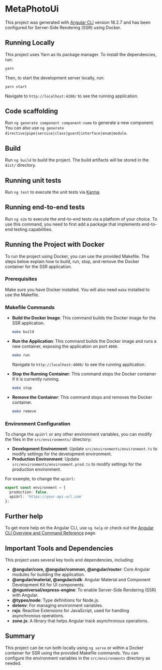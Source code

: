 # MetaPhotoUi

This project was generated with [Angular CLI](https://github.com/angular/angular-cli) version 18.2.7 and has been configured for Server-Side Rendering (SSR) using Docker.

## Running Locally

This project uses Yarn as its package manager. To install the dependencies, run:

```sh
yarn
```

Then, to start the development server locally, run:

```sh
yarn start
```

Navigate to `http://localhost:4200/` to see the running application.

## Code scaffolding

Run `ng generate component component-name` to generate a new component. You can also use `ng generate directive|pipe|service|class|guard|interface|enum|module`.

## Build

Run `ng build` to build the project. The build artifacts will be stored in the `dist/` directory.

## Running unit tests

Run `ng test` to execute the unit tests via [Karma](https://karma-runner.github.io).

## Running end-to-end tests

Run `ng e2e` to execute the end-to-end tests via a platform of your choice. To use this command, you need to first add a package that implements end-to-end testing capabilities.

## Running the Project with Docker

To run the project using Docker, you can use the provided Makefile. The steps below explain how to build, run, stop, and remove the Docker container for the SSR application.

### Prerequisites

Make sure you have Docker installed. You will also need `make` installed to use the Makefile.

### Makefile Commands

- **Build the Docker Image**: This command builds the Docker image for the SSR application.

  ```sh
  make build
  ```

- **Run the Application**: This command builds the Docker image and runs a new container, exposing the application on port `4000`.

  ```sh
  make run
  ```

  Navigate to `http://localhost:4000/` to see the running application.

- **Stop the Running Container**: This command stops the Docker container if it is currently running.

  ```sh
  make stop
  ```

- **Remove the Container**: This command stops and removes the Docker container.

  ```sh
  make remove
  ```

### Environment Configuration

To change the `apiUrl` or any other environment variables, you can modify the files in the `src/environments/` directory:

- **Development Environment**: Update `src/environments/environment.ts` to modify settings for the development environment.
- **Production Environment**: Update `src/environments/environment.prod.ts` to modify settings for the production environment.

For example, to change the `apiUrl`:

```typescript
export const environment = {
  production: false,
  apiUrl: 'https://your-api-url.com'
};
```

## Further help

To get more help on the Angular CLI, use `ng help` or check out the [Angular CLI Overview and Command Reference](https://angular.dev/tools/cli) page.

## Important Tools and Dependencies

This project uses several key tools and dependencies, including:

- **@angular/core, @angular/common, @angular/router**: Core Angular modules for building the application.
- **@angular/material, @angular/cdk**: Angular Material and Component Development Kit for UI components.
- **@nguniversal/express-engine**: To enable Server-Side Rendering (SSR) with Angular.
- **@types/node**: Type definitions for Node.js.
- **dotenv**: For managing environment variables.
- **rxjs**: Reactive Extensions for JavaScript, used for handling asynchronous operations.
- **zone.js**: A library that helps Angular track asynchronous operations.

## Summary

This project can be run both locally using `ng serve` or within a Docker container for SSR using the provided Makefile commands. You can configure the environment variables in the `src/environments` directory as needed.


